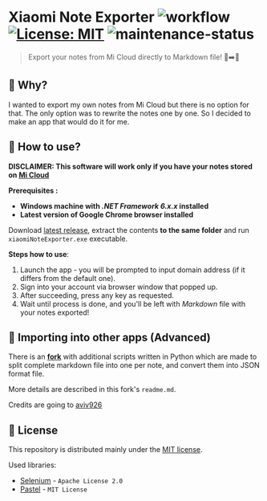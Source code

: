 Xiaomi Note Exporter
![workflow](https://github.com/nogiszd/xiaomi-note-exporter/actions/workflows/build.yml/badge.svg) [![License: MIT](https://img.shields.io/badge/License-MIT-yellow.svg)](https://opensource.org/licenses/MIT) ![maintenance-status](https://img.shields.io/badge/maintenance-actively--developed-brightgreen.svg)
=================================

> Export your notes from Mi Cloud directly to Markdown file! 📝➡️🧾

🤔 Why?
------------
I wanted to export my own notes from Mi Cloud but there is no option for that. The only option was to rewrite the notes one by one. So I decided to make an app that would do it for me.

💁 How to use?
--------------------
**DISCLAIMER: This software will work only if you have your notes stored on [Mi Cloud](https://i.mi.com/)**

**Prerequisites :**
 - **Windows machine with _.NET Framework 6.x.x_ installed**
 - **Latest version of Google Chrome browser installed**

Download [latest release](https://github.com/nogiszd/xiaomi-note-exporter/releases/latest), extract the contents **to the same folder** and run `xiaomiNoteExporter.exe` executable.

**Steps how to use**:
 1. Launch the app - you will be prompted to input domain address (if it differs from the default one).
 2. Sign into your account via browser window that popped up.
 3. After succeeding, press any key as requested.
 4. Wait until process is done, and you'll be left with _Markdown_ file with your notes exported!

🔗 Importing into other apps (Advanced)
---------------
There is an **[fork](https://github.com/aviv926/xiaomi-note-exporter)** with additional scripts written in Python which are made to split complete markdown file into one per note, and convert them into JSON format file. 

More details are described in this fork's `readme.md`.

Credits are going to [aviv926](https://github.com/aviv926)

📜 License
---------------
This repository is distributed mainly under the [MIT license](https://github.com/nogiszd/xiaomi-note-exporter/blob/master/LICENSE.txt). 

Used libraries:

 - [Selenium](https://www.selenium.dev/) - `Apache License 2.0`
 - [Pastel](https://github.com/silkfire/Pastel) - `MIT License`
